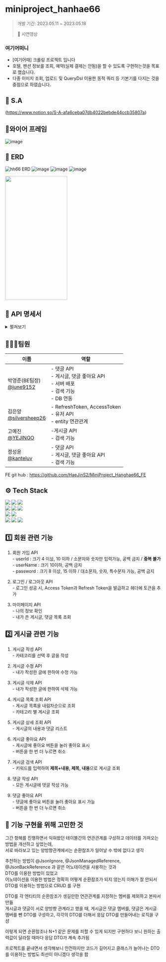 # miniproject_hanhae66



>개발 기간: 2023.05.11 ~ 2023.05.18</p>🎥 시연영상 

### 여기어떠니
  - [여기어때] 크롤링 프로젝트 입니다
  - 호텔, 펜션 정보를 조회, 예약(실제 결제는 안됨)을 할 수 있도록 구현하는것을 목표로 했습니다.
  - 다중 이미지 조회, 업로드 및 QueryDsl 이용한 동적 쿼리 등 기본기를 다지는 것을 중점으로 하였습니다.

## 📃 S.A
(https://www.notion.so/S-A-afa6ceba07db4022bebde44ccb35807a)

## 📜와이어 프레임
![image](https://github.com/AmenityCloneCoding/AmenityClone/assets/122955367/d2459eed-e7ae-4717-990d-a1dbe7b2eb64)

## 📰 ERD
![hh66 ERD](https://github.com/seunghee58/miniproject_hanhae66/assets/129656095/a5a8e351-6365-43c1-bede-76a5bc01670f)
![image](https://github.com/AmenityCloneCoding/AmenityClone/assets/122955367/98ed39c4-c173-4938-9a99-319bd35718fb)
![image](https://github.com/AmenityCloneCoding/AmenityClone/assets/122955367/7fb5f467-79cd-4a3c-ac30-61bfe173bea1)
![image](https://github.com/AmenityCloneCoding/AmenityClone/assets/122955367/9d02227a-e18b-4b7d-9fe6-7501fcf03c4d)

<img src="이미지주소.png" width="200" height="400"/>

## 📖 API 명세서
<details>
  <summary> 펼쳐보기 </summary>
<img width="964" alt="hh66 API 명세서" src="https://github.com/seunghee58/miniproject_hanhae66/assets/129656095/719cd245-0070-4e8d-9870-8fb55d2f5265">
</details>

## 👨‍👩‍👧팀원
|이름|역할|
|------|---|
|박영준(BE팀장)</br>[@june9152](https://github.com/june9152)|- 댓글 API</br>- 게시글, 댓글 좋아요 API</br>- 서버 배포</br>- 검색 기능</br>- DB 연동|
|김은양</br>[@silversheep26](https://github.com/silversheep26)|- RefreshToken, AccessToken</br>- 유저 API </br>- entity 연관관계|
|고예진</br>[@YEJINGO](https://github.com/YEJINGO)|-게시글 API</br>-  검색 기능|
|정성윤</br>[@kanteluv](https://github.com/kanteluv)|- 댓글 API </br>- 게시글, 댓글 좋아요 API </br>-  검색 기능|

FE git hub : https://github.com/HaeJinS2/MiniProject_Hanghae66_FE

## ⚙️ Tech Stack
<img src="https://img.shields.io/badge/java-007396?style=for-the-badge&logo=java&logoColor=white"> <img src="https://img.shields.io/badge/spring-6DB33F?style=for-the-badge&logo=spring&logoColor=white"> <img src="https://img.shields.io/badge/springboot-6DB33F?style=for-the-badge&logo=springboot&logoColor=white"> <br>
<img src="https://img.shields.io/badge/react-61DAFB?style=for-the-badge&logo=react&logoColor=black"> <img src="https://img.shields.io/badge/html5-E34F26?style=for-the-badge&logo=html5&logoColor=white"> <img src="https://img.shields.io/badge/css-1572B6?style=for-the-badge&logo=css3&logoColor=white"> <br>
<img src="https://img.shields.io/badge/mysql-4479A1?style=for-the-badge&logo=mysql&logoColor=white"> <img src="https://img.shields.io/badge/amazonaws-232F3E?style=for-the-badge&logo=amazonaws&logoColor=white"> <br>
<img src="https://img.shields.io/badge/git-F05032?style=for-the-badge&logo=git&logoColor=white"> <img src="https://img.shields.io/badge/github-181717?style=for-the-badge&logo=github&logoColor=white"> <img src="https://img.shields.io/badge/gradle-02303A?style=for-the-badge&logo=gradle&logoColor=white">

## 1️⃣ 회원 관련 기능
  1. 회원 가입 API <br>
    - userId : 크기 4 이상, 10 이하 / 소문자와 숫자만 입력가능, 공백 금지 / **중복 불가** <br>
    - userName : 크기 10이하, 공백 금지 <br>
    - password : 크기 8 이상, 15 이하 / 대소문자, 숫자, 특수문자 가능, 공백 금지 <br>
    
  2. 로그인 / 로그아웃 API<br>
    - 로그인 성공 시, Access Token과 Refresh Token을 발급하고 헤더에 토큰을 추가<br>

  3. 마이페이지 API <br>
    - 나의 정보 확인 <br>
    - 내가 쓴 게시글, 댓글 목록 조회 <br>
  
## 2️⃣ 게시글 관련 기능
  1. 게시글 작성 API <br>
    - 카테코리를 선택 후 글을 작성 <br>
  
  2. 게시글 수정 API <br>
    - 내가 작성한 글에 한하여 수정 가능 <br>
    
  3. 게시글 삭제 API <br>
    - 내가 작성한 글에 한하여 삭제 가능 <br>

  4. 게시글 목록 조회 API <br>
    - 게시글 목록을 내림차순으로 조회 <br>
    - 카테고리 별 게시글 조회 <br>
    
  5. 게시글 상세 조회 API <br>
    - 게시글의 내용과 댓글 리스트 
    
  6. 게시글 좋아요 API <br>
    - 게시글에 좋아요 버튼을 눌러 좋아요 표시 <br>
    - 버튼을 한 번 더 누르면 취소 <br>
  
  7. 게시글 검색 API <br>
    - 키워드를 입력하여 **제목+내용, 제목, 내용**으로 게시글 조회 <br>
  
  8. 댓글 작성 API <br>
    - 모든 게시글에 댓글 작성 가능 <br>

  9. 댓글 좋아요 API <br>
    - 댓글에 좋아요 버튼을 눌러 좋아요 표시 가능 <br>
    - 버튼을 한 번 더 누르면 취소 <br>

## 🚩 기능 구현을 위해 고민한 것

그간 항해를 진행하면서 익혀왔던 테이블간의 연관관계를 구성하고 데이터를 가져오는 방법을 개선하고 싶었는데, <br>
서로 바라보고 있는 양방향관계에서는 순환참조가 일어날 수 밖에 없다고 생각 <br>

추천하는 방법이 @JsonIgnore, @JsonManagedReference, @JsonBackReference 과 같은 어노테이션을 사용하는 것과 <br>
DTO를 이용한 방법이 있었고 <br>
어노테이션을 이용한 방법은 정확히 어떻게 순환참조가 되지 않는지 이해가 잘 안되서 DTO를 이용하는 방법으로 CRUD 를 구현 <br>

DTO를 각 엔티티의 순환참조가 생길만한 연관관계를 지정하는 멤버를 제외하고 본따서 만듦 <br>
게시글과 댓글이 서로 양방향 관계라고 했을 때, 게시글은 댓글 멤버를, 댓글은 게시글 멤버를 뺀 DTO를 구성하고, 각각의  DTO를 더해서 응답 DTO를 만들어내는 로직을 구성 <br>

이렇게 되면 순환참조나 N+1 같은 문제를 피할 수 있게 되지만 구현하다 보니 원하는 출력값이 달라질 때마다 응답 DTO가 계속 추가됨 <br>

프로젝트를 끝내면서 생각해보니 안전하지만 코드가 길어지고 클래스가 늘어나는 DTO를 이용하는 방법도 최선이 아니겠다 생각을 함 <br>
